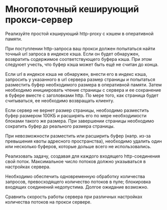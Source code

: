 # Многопоточный кеширующий прокси-сервер
Реализуйте простой кэширующий http-proxy с кэшем в оперативной памяти.

При поступлении http-запроса ваш прокси должен попытаться найти точный url 
запроса в индексе кэша. Если он будет обнаружен, возвратить содержимое 
соответствующего буфера кэша. При этом следуюет учесть, что буфер кэша 
может быть ещё не считан до конца.

Если url в индексе кэша не обнаружен, внести его в индекс кэша, запросить 
у указанного в url сервера размер страницы и попытаться разместить буфер 
необходимого размера в оперативной памяти. Затем необходимо инициировать 
чтение страницы с сервера и ее сохранение в буфере вместе с заголовками 
http. По мере того, как страница будет считываться, ее необходимо 
возвращать клиенту.

Если сервер не вернет размер страницы, необзодимо разместить буфер 
размером 100КБ и расширять его по мере необходимости блоками такого же 
размера. При завершении страницы необходимо сократить буфер до реального
размера страницы.

При невозможности разместить или расширить буфер (напр. из-за превышения 
квоты адресного пространства), необходимо удалить один или несколько 
буферов, которые дольше всего не использовались.

Реализовать задачу, создавая для каждого входящего http-соединения свой 
поток. Максимальное число потоков должно указываться в настройках сервера.

Необходимо обеспечить одновременную обработку количества запросов, 
превосходящего количество потоков в пуле; блокировка входящих соединений 
недопустима. Долгое ожидание возможно.

Сравнить скорость работы сервера при различных настройках количества
потоков на прокси сервере.
